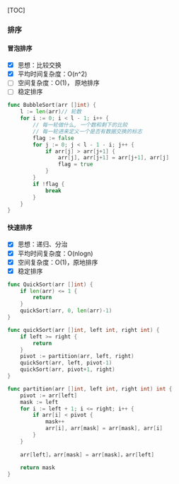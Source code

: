[TOC]

### 排序

#### 冒泡排序

- [x] 思想：比较交换
- [x] 平均时间复杂度：O(n^2)
- [ ] 空间复杂度：O(1)， 原地排序
- [ ] 稳定排序

~~~go
func BubbleSort(arr []int) {
	l := len(arr)// 轮数
	for i := 0; i < l - 1; i++ {
		// 每一轮做什么, 一个数和剩下的比较
		// 每一轮进来定义一个是否有数据交换的标志
		flag := false 
		for j := 0; j < l - 1 - i; j++ {
			if arr[j] > arr[j+1] {
				arr[j], arr[j+1] = arr[j+1], arr[j]
				flag = true
			}
		}
		if !flag {
			break
		}
	}
}
~~~

#### 快速排序

- [x] 思想：递归、分治
- [x] 平均时间复杂度：O(nlogn)
- [x] 空间复杂度：O(1)，原地排序
- [x] 稳定排序

~~~go
func QuickSort(arr []int) {
	if len(arr) <= 1 {
		return
	}
	quickSort(arr, 0, len(arr)-1)
}

func quickSort(arr []int, left int, right int) {
	if left >= right {
		return
	}
	pivot := partition(arr, left, right)
	quickSort(arr, left, pivot-1)
	quickSort(arr, pivot+1, right)
}

func partition(arr []int, left int, right int) int {
	pivot := arr[left]
	mask := left
	for i := left + 1; i <= right; i++ {
		if arr[i] < pivot {
			mask++
			arr[i], arr[mask] = arr[mask], arr[i]
		}
	}
    
	arr[left]，arr[mask] = arr[mask]，arr[left]
    
	return mask
}
~~~
